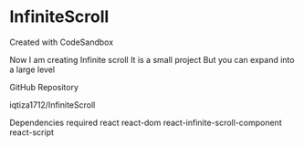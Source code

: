 # InfiniteScroll
Created with CodeSandbox

Now I am creating Infinite scroll 
It is a small project 
But you can expand into a large level

GitHub Repository

iqtiza1712/InfiniteScroll

Dependencies required
react
react-dom
react-infinite-scroll-component
react-script
